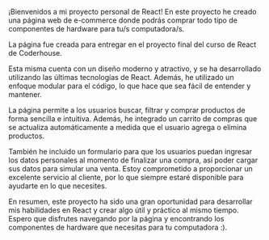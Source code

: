 ¡Bienvenidos a mi proyecto personal de React! En este proyecto he creado una página web de e-commerce donde
podrás comprar todo tipo de componentes de hardware para tu/s computadora/s.

La página fue creada para entregar en el proyecto final del curso de React de Coderhouse.

Esta misma cuenta con un diseño moderno y atractivo, y se ha desarrollado utilizando las últimas tecnologías
de React. Además, he utilizado un enfoque modular para el código, lo que hace que sea fácil de entender y mantener.

La página permite a los usuarios buscar, filtrar y comprar productos de forma sencilla e intuitiva. 
Además, he integrado un carrito de compras que se actualiza automáticamente a medida que el usuario agrega o elimina productos.

También he incluido un formulario para que los usuarios puedan ingresar los datos personales al momento de finalizar una compra, 
así poder cargar sus datos para simular una venta. Estoy comprometido a proporcionar un excelente servicio al cliente, 
por lo que siempre estaré disponible para ayudarte en lo que necesites.

En resumen, este proyecto ha sido una gran oportunidad para desarrollar mis habilidades en React y crear algo útil
y práctico al mismo tiempo. Espero que disfrutes navegando por la página y encontrando los componentes 
de hardware que necesitas para tu computadora :).